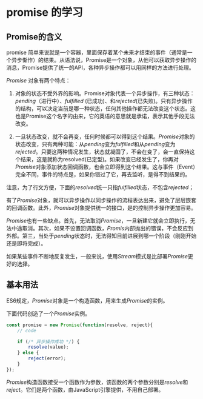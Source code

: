 # promise 的学习

## Promise的含义

promise 简单来说就是一个容器，里面保存着某个未来才结束的事件（通常是一个异步惭怍）的结果。从语法说，Promise是一个对象，从他可以获取异步操作的消息，Promise提供了统一的API，各种异步操作都可以用同样的方法进行处理。

*Promise* 对象有两个特点：
1. 对象的状态不受外界的影响。Promise对象代表一个异步操作，有三种状态：*pending*（进行中）、*fulfilled* (已成功)、和*rejected*(已失败)。只有异步操作的结构，可以决定当前是哪一种状态，任何其他操作都无法改变这个状态。这也是Promise这个名字的由来，它的英语的意思就是承诺，表示其他手段无法改变。

2. 一旦状态改变，就不会再变，任何时候都可以得到这个结果。*Promise*对象的状态改变，只有两种可能：从*pending*变为*fulfilled*和从*pending*变为*rejected*。只要这两种情况发生，状态就凝固了，不会在变了，会一直保持这个结果，这是就称为resolved(已定型)。如果改变已经发生了，你再对*Promise*对象添加状态回调函数，也会立即得到这个结果。这与事件（Event）完全不同，事件的特点是，如果你错过了它，再去监听，是得不到结果的。

注意，为了行文方便，下面的*resolved*统一只指*fulfilled*状态，不包含*rejected*；

有了*Promise*对象，就可以异步操作以同步操作的流程表达出来，避免了层层嵌套的回调函数。此外，*Promise*对象提供统一的接口，是的控制异步操作更加容易。

*Promise*也有一些缺点。首先，无法取消*Promise*，一旦新建它就会立即执行，无法中途取消。其次，如果不设置回调函数，*Promis*内部抛出的错误，不会反应到外部。第三，当处于*pending*状态时，无法得知目前进展到哪一个阶段（刚刚开始还是即将完成）。

如果某些事件不断地反复发生，一般来说，使用*Stream*模式是比部署*Promise*更好的选择。

## 基本用法

ES6规定，*Promise*对象是一个构造函数，用来生成*Promise*的实例。

下面代码创造了一个*Promise*实例。
```js
const promise = new Promise(function(resolve, reject){
    // code

    if (/* 异步操作成功 */) {
        resolve(value);
    } else {
        reject(error);
    }
});
```
*Promise*构造函数接受一个函数作为参数，该函数的两个参数分别是*resolve*和*reject*。它们是两个函数，由JavaScript引擎提供，不用自己部署。



